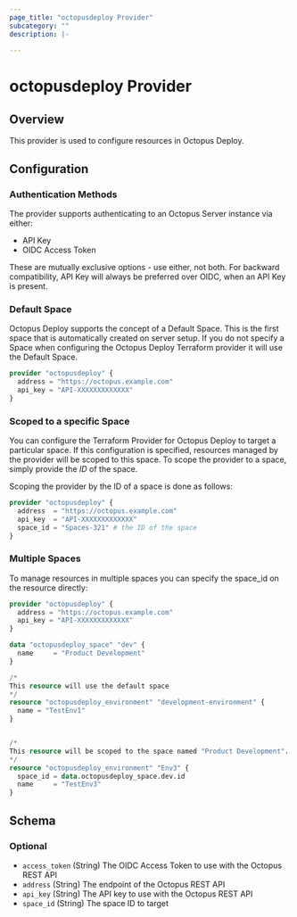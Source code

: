 ```yaml
---
page_title: "octopusdeploy Provider"
subcategory: ""
description: |-
  
---
```


# octopusdeploy Provider

## Overview

This provider is used to configure resources in Octopus Deploy.

## Configuration

### Authentication Methods
The provider supports authenticating to an Octopus Server instance via either:
* API Key
* OIDC Access Token

These are mutually exclusive options - use either, not both. For backward compatibility, API Key will always be preferred over OIDC, when an API Key is present.

### Default Space

Octopus Deploy supports the concept of a Default Space. This is the first space that is automatically created on server setup. If you do not specify a Space when configuring the Octopus Deploy Terraform provider it will use the Default Space.

```terraform
provider "octopusdeploy" {
  address = "https://octopus.example.com"
  api_key = "API-XXXXXXXXXXXXX"
}
```

### Scoped to a specific Space

You can configure the Terraform Provider for Octopus Deploy to target a
particular space. If this configuration is specified, resources managed by the
provider will be scoped to this space. To scope the provider to a space, simply
provide the _ID_ of the space.

Scoping the provider by the ID of a space is done as follows:

```terraform
provider "octopusdeploy" {
  address  = "https://octopus.example.com"
  api_key  = "API-XXXXXXXXXXXXX"
  space_id = "Spaces-321" # the ID of the space
}
```

### Multiple Spaces

To manage resources in multiple spaces you can specify the space_id on the resource directly:

```terraform
provider "octopusdeploy" {
  address = "https://octopus.example.com"
  api_key = "API-XXXXXXXXXXXXX"
}

data "octopusdeploy_space" "dev" {
  name     = "Product Development"
}

/*
This resource will use the default space
*/
resource "octopusdeploy_environment" "development-environment" {
  name = "TestEnv1"
}


/*
This resource will be scoped to the space named "Product Development".
*/
resource "octopusdeploy_environment" "Env3" {
  space_id = data.octopusdeploy_space.dev.id
  name     = "TestEnv3"
}
```

<!-- schema generated by tfplugindocs -->
## Schema

### Optional

- `access_token` (String) The OIDC Access Token to use with the Octopus REST API
- `address` (String) The endpoint of the Octopus REST API
- `api_key` (String) The API key to use with the Octopus REST API
- `space_id` (String) The space ID to target